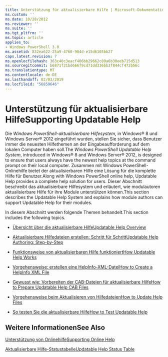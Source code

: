 ```yaml
---
title: Unterstützung für aktualisierbare Hilfe | Microsoft-Dokumentation
ms.custom: ''
ms.date: 10/28/2012
ms.reviewer: ''
ms.suite: ''
ms.tgt_pltfrm: ''
ms.topic: article
applies_to:
- Windows PowerShell 3.0
ms.assetid: 832ea622-25a9-4760-904d-e15d6105bb27
caps.latest.revision: 7
ms.openlocfilehash: 363c40c3eacf406bb29662c89a6b30eeb715d513
ms.sourcegitcommit: b6871f21bd666f9cd71dd336bb3f844cf472b56c
ms.translationtype: MT
ms.contentlocale: de-DE
ms.lasthandoff: 02/03/2019
ms.locfileid: "56859646"
---
```

# <a name="supporting-updatable-help"></a><span data-ttu-id="e8dc6-102">Unterstützung für aktualisierbare Hilfe</span><span class="sxs-lookup"><span data-stu-id="e8dc6-102">Supporting Updatable Help</span></span>

<span data-ttu-id="e8dc6-103">Die *Windows PowerShell-aktualisierbare Hilfesystem*, in Windows® 8 und Windows Server® 2012 eingeführt wurden, stellen Sie sicher, dass Benutzer immer die neuesten Hilfethemen an der Eingabeaufforderung auf dem lokalen Computer haben soll.</span><span class="sxs-lookup"><span data-stu-id="e8dc6-103">The *Windows PowerShell Updatable Help System*, introduced in Windows® 8 and Windows Server® 2012, is designed to ensure that users always have the newest help topics at the command prompt on their local computer.</span></span> <span data-ttu-id="e8dc6-104">Zusammen mit Windows PowerShell-Onlinehilfe bietet der aktualisierbaren Hilfe eine Lösung für die komplette Hilfe für Benutzer.</span><span class="sxs-lookup"><span data-stu-id="e8dc6-104">Along with Windows PowerShell online help, Updatable Help provides a complete help solution for users.</span></span> <span data-ttu-id="e8dc6-105">Dieser Abschnitt beschreibt das aktualisierbare Hilfesystem und erläutert, wie modulautoren aktualisierbare Hilfe für ihre Module unterstützen können.</span><span class="sxs-lookup"><span data-stu-id="e8dc6-105">This section describes the Updatable Help System and explains how module authors can support Updatable Help for their modules.</span></span>

<span data-ttu-id="e8dc6-106">In diesem Abschnitt werden folgende Themen behandelt.</span><span class="sxs-lookup"><span data-stu-id="e8dc6-106">This section includes the following topics.</span></span>

- [<span data-ttu-id="e8dc6-107">Übersicht über die aktualisierbare Hilfe</span><span class="sxs-lookup"><span data-stu-id="e8dc6-107">Updatable Help Overview</span></span>](./updatable-help-overview.md)

- [<span data-ttu-id="e8dc6-108">Aktualisierbare Hilfedateien erstellen: Schritt für Schritt</span><span class="sxs-lookup"><span data-stu-id="e8dc6-108">Updatable Help Authoring: Step-by-Step</span></span>](./updatable-help-authoring-step-by-step.md)

- [<span data-ttu-id="e8dc6-109">Funktionsweise von aktualisierbaren Hilfe funktioniert</span><span class="sxs-lookup"><span data-stu-id="e8dc6-109">How Updatable Help Works</span></span>](./how-updatable-help-works.md)

- [<span data-ttu-id="e8dc6-110">Vorgehensweise: erstellen eine HelpInfo-XML-Datei</span><span class="sxs-lookup"><span data-stu-id="e8dc6-110">How to Create a HelpInfo XML File</span></span>](./how-to-create-a-helpinfo-xml-file.md)

- [<span data-ttu-id="e8dc6-111">Gewusst wie: Vorbereiten der CAB-Dateien für aktualisierbare Hilfe</span><span class="sxs-lookup"><span data-stu-id="e8dc6-111">How to Prepare Updatable Help CAB Files</span></span>](./how-to-prepare-updatable-help-cab-files.md)

- [<span data-ttu-id="e8dc6-112">Vorgehensweise beim Aktualisieren von Hilfedateien</span><span class="sxs-lookup"><span data-stu-id="e8dc6-112">How to Update Help Files</span></span>](./how-to-update-help-files.md)

- [<span data-ttu-id="e8dc6-113">So testen Sie die aktualisierbare Hilfe</span><span class="sxs-lookup"><span data-stu-id="e8dc6-113">How to Test Updatable Help</span></span>](./how-to-test-updatable-help.md)

## <a name="see-also"></a><span data-ttu-id="e8dc6-114">Weitere Informationen</span><span class="sxs-lookup"><span data-stu-id="e8dc6-114">See Also</span></span>

[<span data-ttu-id="e8dc6-115">Unterstützung von Onlinehilfe</span><span class="sxs-lookup"><span data-stu-id="e8dc6-115">Supporting Online Help</span></span>](./supporting-online-help.md)

[<span data-ttu-id="e8dc6-116">Aktualisierbare Hilfe-Statustabelle</span><span class="sxs-lookup"><span data-stu-id="e8dc6-116">Updatable Help Status Table</span></span>](https://www.microsoft.com/en-us/itpro/windows)